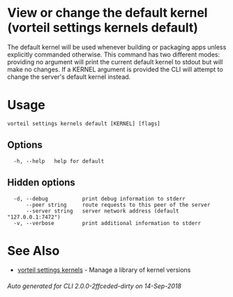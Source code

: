 # View or change the default kernel (vorteil settings kernels default)

The default kernel will be used whenever building or packaging apps unless
explicitly commanded otherwise. This command has two different modes: providing
no argument will print the current default kernel to stdout but will make no
changes. If a KERNEL argument is provided the CLI will attempt to change the
server's default kernel instead.

# Usage

```
vorteil settings kernels default [KERNEL] [flags]
```

## Options

```
  -h, --help   help for default
```

## Hidden options

```
  -d, --debug           print debug information to stderr
      --peer string     route requests to this peer of the server
      --server string   server network address (default "127.0.0.1:7472")
  -v, --verbose         print additional information to stderr
```

# See Also

* [vorteil settings kernels](../kernels)	 - Manage a library of kernel versions

###### Auto generated for CLI 2.0.0-2ffceded-dirty on 14-Sep-2018
